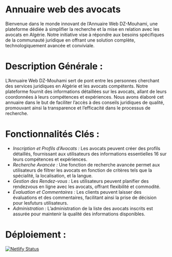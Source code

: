 # Annuaire web des avocats
Bienvenue dans le monde innovant de l’Annuaire Web DZ-Mouhami, une
plateforme dédiée à simplifier la recherche et la mise en relation avec les avocats en Algérie. Notre initiative vise à répondre aux besoins spécifiques de la
communauté juridique en offrant une solution complète, technologiquement
avancée et conviviale.
# Description Générale :
 L’Annuaire Web DZ-Mouhami sert de pont entre les personnes cherchant
des services juridiques en Algérie et les avocats compétents. Notre plateforme
fournit des informations détaillées sur les avocats, allant de leurs coordonnées
à leurs compétences et expériences. Nous avons élaboré cet annuaire dans le
but de faciliter l’accès à des conseils juridiques de qualité, promouvant ainsi
la transparence et l’efficacité dans le processus de recherche.
# Fonctionnalités Clés :
* *Inscription et Profils d’Avocats :* Les avocats peuvent créer des profils détaillés, fournissant aux utilisateurs des informations essentielles
16 sur leurs compétences et expériences.
* *Recherche Avancée :* Une fonction de recherche avancée permet aux utilisateurs de filtrer les avocats en fonction de critères tels que la spécialité, la localisation, et la langue.
* *Gestion des Rendez-vous :* Les utilisateurs peuvent planifier des rendezvous en ligne avec les avocats, offrant flexibilité et commodité.
* *Évaluation et Commentaires :* Les clients peuvent laisser des évaluations et des commentaires, facilitant ainsi la prise de décision pour lesfuturs utilisateurs.
* *Administration :* L’administration de la liste des avocats inscrits est assurée pour maintenir la qualité des informations disponibles.

# Déploiement :
[![Netlify Status](https://api.netlify.com/api/v1/badges/d27de8a1-0706-4f06-a28c-482d7f9654ff/deploy-status)](https://app.netlify.com/sites/dz-mouhami/deploys)




